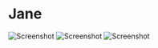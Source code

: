 # Jane
![Screenshot](../master/screenshot1.png?raw=true)
![Screenshot](../master/screenshot2.png?raw=true)
![Screenshot](../master/screenshot3.png?raw=true)